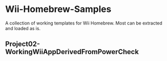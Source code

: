 # Wii-Homebrew-Samples
A collection of working templates for Wii Homebrew. Most can be extracted and loaded as is.

## Project02-WorkingWiiAppDerivedFromPowerCheck
